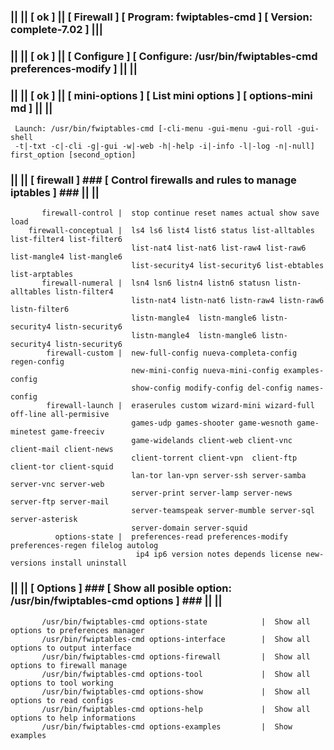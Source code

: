 ### || || [ ok ] || [ Firewall ] [ Program: fwiptables-cmd ] [ Version: complete-7.02 ] |||
### || || [ ok ] || [ Configure ] [ Configure: /usr/bin/fwiptables-cmd preferences-modify ] || ||
### || || [ ok ] || [ mini-options ] [ List mini options ] [ options-mini md ] || ||
     Launch: /usr/bin/fwiptables-cmd [-cli-menu -gui-menu -gui-roll -gui-shell                                       
     -t|-txt -c|-cli -g|-gui -w|-web -h|-help -i|-info -l|-log -n|-null] first_option [second_option]     
### || || [ firewall ]  ### [  Control firewalls and rules to manage iptables ] ### || ||             
           firewall-control |  stop continue reset names actual show save load                         
        firewall-conceptual |  ls4 ls6 list4 list6 status list-alltables list-filter4 list-filter6     
                               list-nat4 list-nat6 list-raw4 list-raw6 list-mangle4 list-mangle6       
                               list-security4 list-security6 list-ebtables list-arptables              
           firewall-numeral |  lsn4 lsn6 listn4 listn6 statusn listn-alltables listn-filter4           
                               listn-nat4 listn-nat6 listn-raw4 listn-raw6 listn-filter6               
                               listn-mangle4  listn-mangle6 listn-security4 listn-security6            
                               listn-mangle4  listn-mangle6 listn-security4 listn-security6            
            firewall-custom |  new-full-config nueva-completa-config regen-config                      
                               new-mini-config nueva-mini-config examples-config                       
                               show-config modify-config del-config names-config                       
            firewall-launch |  eraserules custom wizard-mini wizard-full off-line all-permisive        
                               games-udp games-shooter game-wesnoth game-minetest game-freeciv         
                               game-widelands client-web client-vnc client-mail client-news            
                               client-torrent client-vpn  client-ftp  client-tor client-squid          
                               lan-tor lan-vpn server-ssh server-samba server-vnc server-web           
                               server-print server-lamp server-news server-ftp server-mail             
                               server-teamspeak server-mumble server-sql server-asterisk               
                               server-domain server-squid                                              
              options-state |  preferences-read preferences-modify preferences-regen filelog autolog   
                                ip4 ip6 version notes depends license new-versions install uninstall   
### || ||  [ Options ]  ### [  Show all posible option: /usr/bin/fwiptables-cmd options ] ### || ||               
           /usr/bin/fwiptables-cmd options-state            |  Show all options to preferences manager             
           /usr/bin/fwiptables-cmd options-interface        |  Show all options to output interface                
           /usr/bin/fwiptables-cmd options-firewall         |  Show all options to firewall manage                 
           /usr/bin/fwiptables-cmd options-tool             |  Show all options to tool working                    
           /usr/bin/fwiptables-cmd options-show             |  Show all options to read configs                    
           /usr/bin/fwiptables-cmd options-help             |  Show all options to help informations               
           /usr/bin/fwiptables-cmd options-examples         |  Show examples                                       
